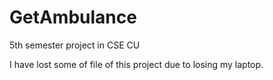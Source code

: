 # GetAmbulance
5th semester project in CSE CU

I have lost some of file of this project due to losing my laptop.

